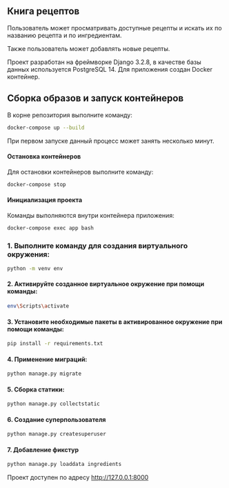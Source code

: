 ## Книга рецептов

Пользователь может просматривать доступные рецепты и искать их по названию рецепта и по ингредиентам.

Также пользователь может добавлять новые рецепты.

Проект разработан на фреймворке Django 3.2.8, в качестве базы данных используется PostgreSQL 14. Для приложения создан
Docker контейнер.

## Сборка образов и запуск контейнеров

В корне репозитория выполните команду:

```bash
docker-compose up --build
```
При первом запуске данный процесс может занять несколько минут.

#### Остановка контейнеров

Для остановки контейнеров выполните команду:

```bash
docker-compose stop
```

#### Инициализация проекта

Команды выполняются внутри контейнера приложения:

```bash
docker-compose exec app bash
```

### 1. Выполните команду для создания виртуального окружения:

```bash
python -m venv env
```

#### 2. Активируйте созданное виртуальное окружение при помощи команды:

```bash
env\Scripts\activate
```

#### 3. Установите необходимые пакеты в активированное окружение при помощи команды:

```bash
pip install -r requirements.txt
```

#### 4. Применение миграций:

```bash
python manage.py migrate
```

#### 5. Сборка статики:

```bash
python manage.py collectstatic
```

#### 6. Создание суперпользователя

```bash
python manage.py createsuperuser
```

#### 7. Добавление фикстур

```bash
python manage.py loaddata ingredients
```

Проект доступен по адресу http://127.0.0.1:8000
